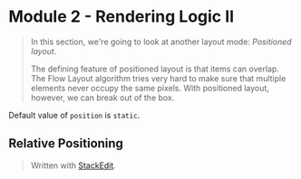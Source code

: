 # Module 2  - Rendering Logic II

> In this section, we're going to look at another layout mode: _Positioned layout_.
> >
> The defining feature of positioned layout is that items can overlap. The Flow Layout algorithm tries very hard to make sure that multiple elements never occupy the same pixels. With positioned layout, however, we can break out of the box.

Default value of `position` is `static`.

## Relative Positioning



> Written with [StackEdit](https://stackedit.io/).
<!--stackedit_data:
eyJoaXN0b3J5IjpbLTQxNzM2Nzg1NV19
-->